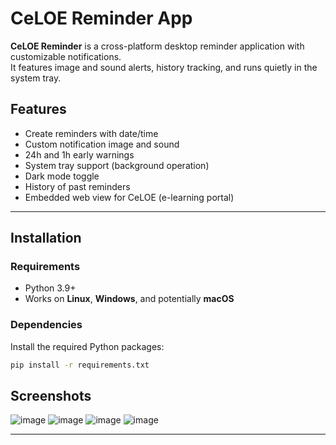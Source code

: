 # CeLOE Reminder App

**CeLOE Reminder** is a cross-platform desktop reminder application with customizable notifications.  
It features image and sound alerts, history tracking, and runs quietly in the system tray.

## Features

- Create reminders with date/time
- Custom notification image and sound
- 24h and 1h early warnings
- System tray support (background operation)
- Dark mode toggle
- History of past reminders
- Embedded web view for CeLOE (e-learning portal)

---

## Installation

### Requirements

- Python 3.9+
- Works on **Linux**, **Windows**, and potentially **macOS**

### Dependencies

Install the required Python packages:

```bash
pip install -r requirements.txt
```

## Screenshots

![image](https://github.com/user-attachments/assets/1e3ab1e9-9e2a-4b62-af8e-513c34e1cc40)
![image](https://github.com/user-attachments/assets/343cbd6e-3653-4d1c-93c1-6136ee2bf5f2)
![image](https://github.com/user-attachments/assets/e813d7e5-5a65-4b4e-820f-1ba21d46c46f)
![image](https://github.com/user-attachments/assets/6290e559-9bfa-41a6-b366-61676b08cf45)

---
